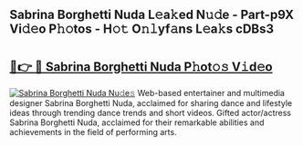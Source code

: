 ## Sabrina Borghetti Nuda L𝚎a𝚔ed N𝚞𝚍e - Part-p9X Vi𝚍𝚎o P𝚑𝚘tos - H𝚘𝚝 O𝚗𝚕yf𝚊ns L𝚎a𝚔s cDBs3

# <h2><a href="http://kfb7nx.oniu.top/?m=Sabrina+Borghetti+Nuda">🔗👉 🔴 Sabrina Borghetti Nuda P𝚑ot𝚘𝚜 V𝚒d𝚎o</a></h2>

[![Sabrina Borghetti Nuda Nu𝚍e𝚜](https://i.imgur.com/0qMVB7G.gif)](http://kfb7nx.oniu.top/?m=Sabrina+Borghetti+Nuda)
Web-based entertainer and multimedia designer Sabrina Borghetti Nuda, acclaimed for sharing dance and lifestyle ideas through trending dance trends and short videos. Gifted actor/actress Sabrina Borghetti Nuda, acclaimed for their remarkable abilities and achievements in the field of performing arts.  
